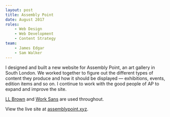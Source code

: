 ```yaml
---
layout: post
title: Assembly Point
date: August 2017
roles:
    - Web Design
    - Web Development
    - Content Strategy
team:
    - James Edgar
    - Sam Walker
---
```


I designed and built a new website for Assembly Point, an art gallery in South London. We worked together to figure out the different types of content they produce and how it should be displayed — exhibitions, events, edition items and so on. I continue to work with the good people of AP to expand and improve the site. 

[LL Brown](https://lineto.com/The%20Fonts/Font%20Categories/Text%20Fonts/Brown/) and [Work Sans](https://fonts.google.com/specimen/Work+Sans) are used throughout. 

View the live site at [assemblypoint.xyz](http://assemblypoint.xyz/).